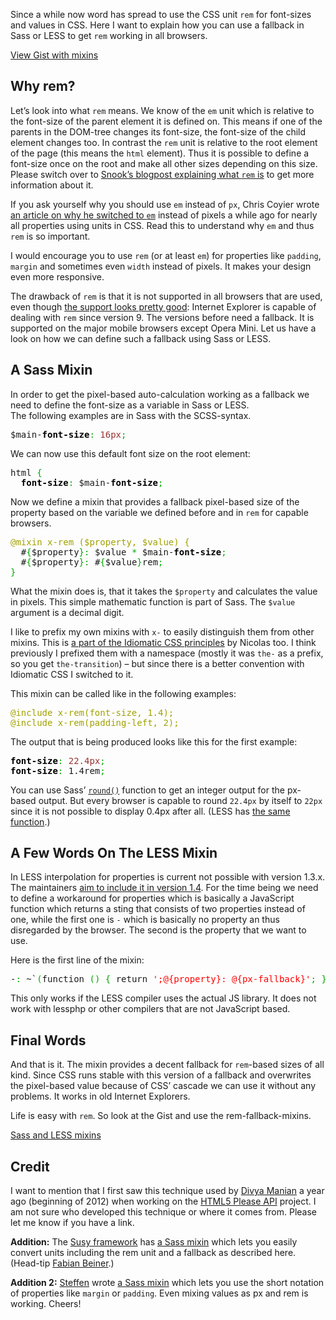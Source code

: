 
Since a while now word has spread to use the CSS unit `rem` for font-sizes and values in CSS. Here I want to explain how you can use a fallback in Sass or LESS to get `rem` working in all browsers.

<a href="https://gist.github.com/4374738" class="button">View Gist with mixins</a>

## Why rem?

Let’s look into what `rem` means. We know of the `em` unit which is relative to the font-size of the parent element it is defined on. This means if one of the parents in the DOM-tree changes its font-size, the font-size of the child element changes too. In contrast the `rem` unit is relative to the root element of the page (this means the `html` element). Thus it is possible to define a font-size once on the root and make all other sizes depending on this size. Please switch over to <a href="http://snook.ca/archives/html_and_css/font-size-with-rem">Snook’s blogpost explaining what `rem` is</a> to get more information about it.

If you ask yourself why you should use `em` instead of `px`, Chris Coyier wrote <a href="http://css-tricks.com/why-ems/">an article on why he switched to `em`</a> instead of pixels a while ago for nearly all properties using units in CSS. Read this to understand why `em` and thus `rem` is so important.

I would encourage you to use `rem` (or at least `em`) for properties like `padding`, `margin` and sometimes even `width` instead of pixels. It makes your design even more responsive.

The drawback of `rem` is that it is not supported in all browsers that are used, even though <a href="http://caniuse.com/rem">the support looks pretty good</a>: Internet Explorer is capable of dealing with `rem` since version 9. The versions before need a fallback. It is supported on the major mobile browsers except Opera Mini. Let us have a look on how we can define such a fallback using Sass or LESS.

## A Sass Mixin

In order to get the pixel-based auto-calculation working as a fallback we need to define the font-size as a variable in Sass or LESS.<br>
The following examples are in Sass with the SCSS-syntax.

<div class="wp_syntax"><div class="code"><pre class="css" style="font-family:monospace;">$main-<span style="color: #000000; font-weight: bold;">font-size</span><span style="color: #00AA00;">:</span> <span style="color: #933;">16px</span><span style="color: #00AA00;">;</span></pre></div></div>


We can now use this default font size on the root element:

<div class="wp_syntax"><div class="code"><pre class="css" style="font-family:monospace;">html <span style="color: #00AA00;">{</span>
  <span style="color: #000000; font-weight: bold;">font-size</span><span style="color: #00AA00;">:</span> $main-<span style="color: #000000; font-weight: bold;">font-size</span><span style="color: #00AA00;">;</span></pre></div></div>


Now we define a mixin that provides a fallback pixel-based size of the property based on the variable we defined before and in `rem` for capable browsers.

<div class="wp_syntax"><div class="code"><pre class="css" style="font-family:monospace;"><span style="color: #a1a100;">@mixin x-rem ($property, $value) {</span>
  #<span style="color: #00AA00;">{</span>$property<span style="color: #00AA00;">}</span><span style="color: #00AA00;">:</span> $value <span style="color: #00AA00;">*</span> $main-<span style="color: #000000; font-weight: bold;">font-size</span><span style="color: #00AA00;">;</span>
  #<span style="color: #00AA00;">{</span>$property<span style="color: #00AA00;">}</span><span style="color: #00AA00;">:</span> #<span style="color: #00AA00;">{</span>$value<span style="color: #00AA00;">}</span>rem<span style="color: #00AA00;">;</span>
<span style="color: #00AA00;">}</span></pre></div></div>


What the mixin does is, that it takes the `$property` and calculates the value in pixels. This simple mathematic function is part of Sass. The `$value` argument is a decimal digit.

I like to prefix my own mixins with `x-` to easily distinguish them from other mixins. This is <a href="https://github.com/necolas/idiomatic-css#preprocessors-additional-format-considerations">a part of the Idiomatic CSS principles</a> by Nicolas too. I think previously I prefixed them with a namespace (mostly it was `the-` as a prefix, so you get `the-transition`) – but since there is a better convention with Idiomatic CSS I switched to it.

This mixin can be called like in the following examples:

<div class="wp_syntax"><div class="code"><pre class="css" style="font-family:monospace;"><span style="color: #a1a100;">@include x-rem(font-size, 1.4);</span>
<span style="color: #a1a100;">@include x-rem(padding-left, 2);</span></pre></div></div>


The output that is being produced looks like this for the first example:

<div class="wp_syntax"><div class="code"><pre class="css" style="font-family:monospace;"><span style="color: #000000; font-weight: bold;">font-size</span><span style="color: #00AA00;">:</span> <span style="color: #933;">22.4px</span><span style="color: #00AA00;">;</span>
<span style="color: #000000; font-weight: bold;">font-size</span><span style="color: #00AA00;">:</span> 1.4rem<span style="color: #00AA00;">;</span></pre></div></div>


You can use Sass’ <a href="http://sass-lang.com/docs/yardoc/Sass/Script/Functions.html#round-instance_method">`round()`</a> function to get an integer output for the px-based output. But every browser is capable to round `22.4px` by itself to `22px` since it is not possible to display 0.4px after all. (LESS has <a href="http://lesscss.org/#-math-functions">the same function</a>.)

## A Few Words On The LESS Mixin

In LESS interpolation for properties is current not possible with version 1.3.x. The maintainers <a href="https://github.com/cloudhead/less.js/pull/698">aim to include it in version 1.4</a>. For the time being we need to define a workaround for properties which is basically a JavaScript function which returns a sting that consists of two properties instead of one, while the first one is `-` which is basically no property an thus disregarded by the browser. The second is the property that we want to use.

Here is the first line of the mixin:

<div class="wp_syntax"><div class="code"><pre class="css" style="font-family:monospace;">-<span style="color: #00AA00;">:</span> ~`<span style="color: #00AA00;">(</span>function <span style="color: #00AA00;">(</span><span style="color: #00AA00;">)</span> <span style="color: #00AA00;">{</span> return <span style="color: #ff0000;">';@{property}: @{px-fallback}'</span><span style="color: #00AA00;">;</span> <span style="color: #00AA00;">}</span><span style="color: #00AA00;">(</span><span style="color: #00AA00;">)</span><span style="color: #00AA00;">)</span>`<span style="color: #00AA00;">;</span></pre></div></div>


This only works if the LESS compiler uses the actual JS library. It does not work with lessphp or other compilers that are not JavaScript based.

## Final Words

And that is it. The mixin provides a decent fallback for `rem`-based sizes of all kind. Since CSS runs stable with this version of a fallback and overwrites the pixel-based value because of CSS’ cascade we can use it without any problems. It works in old Internet Explorers.

Life is easy with `rem`. So look at the Gist and use the rem-fallback-mixins.

<a href="https://gist.github.com/4374738" class="button">Sass and LESS mixins</a>

## Credit

I want to mention that I first saw this technique used by <a href="http://nimbupani.com/">Divya Manian</a> a year ago (beginning of 2012) when working on the <a href="http://api.html5please.com/">HTML5 Please API</a> project. I am not sure who developed this technique or where it comes from. Please let me know if you have a link.

<strong>Addition:</strong> The <a href="https://github.com/ericam/susy">Susy framework</a> has <a href="https://github.com/ericam/susy/blob/master/sass/susy/_units.scss">a Sass mixin</a> which lets you easily convert units including the rem unit and a fallback as described here. (Head-tip <a href="https://twitter.com/fabianbeiner">Fabian Beiner</a>.)

<strong>Addition 2:</strong> <a href="https://www.hansreinl.de/archive/rem-fallback-sass-less/#comment-957">Steffen</a> wrote <a href="https://gist.github.com/4530526">a Sass mixin</a> which lets you use the short notation of properties like `margin` or `padding`. Even mixing values as px and rem is working. Cheers!
	</div>
